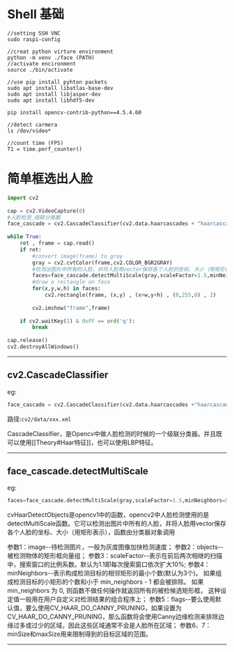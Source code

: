 # Shell 基础
```
//setting SSH VNC
sudo raspi-config 

//creat python virture environment 
python -m venv ./face (PATH)
//activate encironment
source ./bin/activate

//use pip install pyhton packets
sudo apt install libatlas-base-dev
sudo apt install libjasper-dev
sudo apt install libhdf5-dev

pip install opencv-contrib-python==4.5.4.60

//detect carmera
ls /dev/video*

//count time (FPS)
T1 = time.perf_counter()
```


# 简单框选出人脸

```python
import cv2  
  
cap = cv2.VideoCapture(0)  
#人脸检测_级联分类器  
face_cascade = cv2.CascadeClassifier(cv2.data.haarcascades + "haarcascade_frontalface_alt2.xml")  
  
while True:  
    ret , frame = cap.read()  
    if ret:  
        #convert image(frame) to gray  
        gray = cv2.cvtColor(frame,cv2.COLOR_BGR2GRAY)  
        #检测出图片中所有的人脸，并将人脸用vector保存各个人脸的坐标、大小（用矩形表示）
        faces=face_cascade.detectMultiScale(gray,scaleFactor=1.5,minNeighbors=5) 
        #draw a rectangle on face  
        for(x,y,w,h) in faces:  
            cv2.rectangle(frame, (x,y) , (x+w,y+h) , (0,255,0) , 2)  
  
        cv2.imshow("frame",frame)  
  
    if cv2.waitKey(1) & 0xFF == ord('q'):  
        break  
  
cap.release()  
cv2.destroyAllWindows()
```

***
## cv2.CascadeClassifier

eg:
```python
face_cascade = cv2.CascadeClassifier(cv2.data.haarcascades +"haarcascade_frontalface_alt2.xml")  
```

路径:`cv2/data/xxx.xml`

CascadeClassifier，是Opencv中做人脸检测的时候的一个级联分类器。并且既可以使用[[Theory#Haar特征]]，也可以使用LBP特征。


***
## face_cascade.detectMultiScale

eg:
```python
faces=face_cascade.detectMultiScale(gray,scaleFactor=1.5,minNeighbors=5)
```

cvHaarDetectObjects是opencv1中的函数，opencv2中人脸检测使用的是 detectMultiScale函数。它可以检测出图片中所有的人脸，并将人脸用vector保存各个人脸的坐标、大小（用矩形表示），函数由分类器对象调用

参数1：image--待检测图片，一般为灰度图像加快检测速度；
参数2：objects--被检测物体的矩形框向量组；
参数3：scaleFactor--表示在前后两次相继的扫描中，搜索窗口的比例系数。默认为1.1即每次搜索窗口依次扩大10%;
参数4：minNeighbors--表示构成检测目标的相邻矩形的最小个数(默认为3个)。
如果组成检测目标的小矩形的个数和小于 min_neighbors - 1 都会被排除。
如果min_neighbors 为 0, 则函数不做任何操作就返回所有的被检候选矩形框，
这种设定值一般用在用户自定义对检测结果的组合程序上；
参数5：flags--要么使用默认值，要么使用CV_HAAR_DO_CANNY_PRUNING，如果设置为
CV_HAAR_DO_CANNY_PRUNING，那么函数将会使用Canny边缘检测来排除边缘过多或过少的区域，因此这些区域通常不会是人脸所在区域；
参数6、7：minSize和maxSize用来限制得到的目标区域的范围。

***

